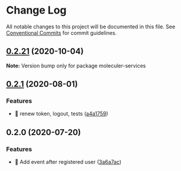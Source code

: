# Change Log

All notable changes to this project will be documented in this file.
See [Conventional Commits](https://conventionalcommits.org) for commit guidelines.

## [0.2.21](https://github.com/ltv/moleculer-services/compare/v0.2.20...v0.2.21) (2020-10-04)

**Note:** Version bump only for package moleculer-services





## [0.2.1](https://github.com/ltv/moleculer-services/compare/v0.2.0...v0.2.1) (2020-08-01)


### Features

* 🎸 renew token, logout, tests ([a4a1759](https://github.com/ltv/moleculer-services/commit/a4a175986cb1adaabbf2f779ece4d85b958d1371))





## 0.2.0 \(2020-07-20\)

### Features

* 🎸 Add event after registered user \([3a6a7ac](https://github.com/ltv/moleculer-services/commit/3a6a7acbaf8236ae9af13af3cde34d9feaf06946)\)
